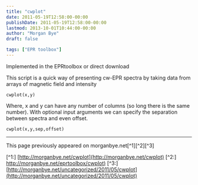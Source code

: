 ```yaml
---
title: "cwplot"
date: 2011-05-19T12:58:00-00:00
publishDate: 2011-05-19T12:58:00-00:00
lastmod: 2013-10-01T10:44:00-00:00
author: "Morgan Bye"
draft: false

tags: ["EPR toolbox"]
---
```


Implemented in the EPRtoolbox or direct download

This script is a quick way of presenting cw-EPR spectra by taking data from arrays of magnetic field and intensity
```
cwplot(x,y)
```

Where, x and y can have any number of columns (so long there is the same number).
With optional input arguments we can specify the separation between spectra and even offset.
```
cwplot(x,y,sep,offset)
```

----
This page previously appeared on morganbye.net[^1][^2][^3]

[^1:] [http://morganbye.net/cwplot](http://morganbye.net/cwplot)
[^2:] [http://morganbye.net/eprtoolbox/cwplot)](http://morganbye.net/eprtoolbox/cwplot)
[^3:] [http://morganbye.net/uncategorized/2011/05/cwplot](http://morganbye.net/uncategorized/2011/05/cwplot)
